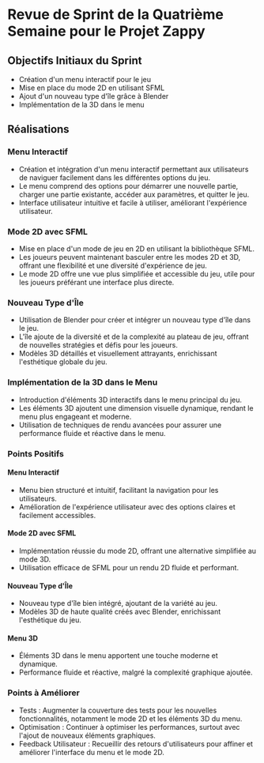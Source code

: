 # Revue de Sprint de la Quatrième Semaine pour le Projet Zappy

## Objectifs Initiaux du Sprint

- Création d'un menu interactif pour le jeu
- Mise en place du mode 2D en utilisant SFML
- Ajout d'un nouveau type d'île grâce à Blender
- Implémentation de la 3D dans le menu

## Réalisations

### Menu Interactif

- Création et intégration d'un menu interactif permettant aux utilisateurs de naviguer facilement dans les différentes options du jeu.
- Le menu comprend des options pour démarrer une nouvelle partie, charger une partie existante, accéder aux paramètres, et quitter le jeu.
- Interface utilisateur intuitive et facile à utiliser, améliorant l'expérience utilisateur.

### Mode 2D avec SFML

- Mise en place d'un mode de jeu en 2D en utilisant la bibliothèque SFML.
- Les joueurs peuvent maintenant basculer entre les modes 2D et 3D, offrant une flexibilité et une diversité d'expérience de jeu.
- Le mode 2D offre une vue plus simplifiée et accessible du jeu, utile pour les joueurs préférant une interface plus directe.

### Nouveau Type d'Île

- Utilisation de Blender pour créer et intégrer un nouveau type d'île dans le jeu.
- L'île ajoute de la diversité et de la complexité au plateau de jeu, offrant de nouvelles stratégies et défis pour les joueurs.
- Modèles 3D détaillés et visuellement attrayants, enrichissant l'esthétique globale du jeu.

### Implémentation de la 3D dans le Menu

- Introduction d'éléments 3D interactifs dans le menu principal du jeu.
- Les éléments 3D ajoutent une dimension visuelle dynamique, rendant le menu plus engageant et moderne.
- Utilisation de techniques de rendu avancées pour assurer une performance fluide et réactive dans le menu.

### Points Positifs

#### Menu Interactif
- Menu bien structuré et intuitif, facilitant la navigation pour les utilisateurs.
- Amélioration de l'expérience utilisateur avec des options claires et facilement accessibles.

#### Mode 2D avec SFML
- Implémentation réussie du mode 2D, offrant une alternative simplifiée au mode 3D.
- Utilisation efficace de SFML pour un rendu 2D fluide et performant.

#### Nouveau Type d'Île
- Nouveau type d'île bien intégré, ajoutant de la variété au jeu.
- Modèles 3D de haute qualité créés avec Blender, enrichissant l'esthétique du jeu.

#### Menu 3D
- Éléments 3D dans le menu apportent une touche moderne et dynamique.
- Performance fluide et réactive, malgré la complexité graphique ajoutée.

### Points à Améliorer

- Tests : Augmenter la couverture des tests pour les nouvelles fonctionnalités, notamment le mode 2D et les éléments 3D du menu.
- Optimisation : Continuer à optimiser les performances, surtout avec l'ajout de nouveaux éléments graphiques.
- Feedback Utilisateur : Recueillir des retours d'utilisateurs pour affiner et améliorer l'interface du menu et le mode 2D.
